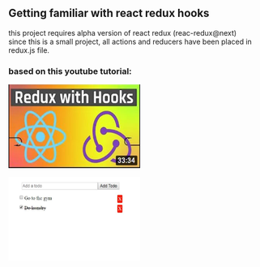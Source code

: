 ## Getting familiar with react redux hooks

this project requires alpha version of react redux (reac-redux@next)  
since this is a small project, all actions and reducers have been placed in redux.js file.

### based on this youtube tutorial:    
<a href="http://www.youtube.com/watch?feature=player_embedded&v=_oK9Jd8LH1E" target="_blank"><img src="./youtube.JPG" alt="React Redux with Hooks" width="260" height="165" /></a>  

<img src="./redux hooks.JPG" width="260" height="165" />